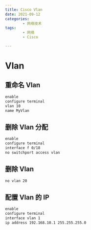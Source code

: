 ```yaml
---
title: Cisco Vlan
date: 2021-09-12
categories:
        - 网络技术
tags:
        - 网络
        - Cisco

---
```


# Vlan

## 重命名 Vlan

```txt
enable
configure terminal
vlan 10
name MyVlan
```

## 删除 Vlan 分配

```txt
enable
configure terminal
interface f 0/18
no switchport access vlan
```

## 删除 Vlan

```txt
no vlan 20
```

## 配置 Vlan 的 IP

```txt
enable
configure terminal
interface vlan 1
ip address 192.168.10.1 255.255.255.0
```
